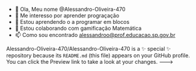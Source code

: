- 👋 Ola, Meu nome  @Alessandro-Oliveira-470
- 👀 Me interesso por aprender prograçação
- 🌱 Estou aprendendo o a programar em blocos
- 💞️ Estou colaborando com gamificação Matemática
- 📫 Como sou encontrado alessandroo@prof.educacao.sp.gov.br


Alessandro-Oliveira-470/Alessandro-Oliveira-470 is a ✨ special ✨ repository because its `README.md` (this file) appears on your GitHub profile.
You can click the Preview link to take a look at your changes.
--->
